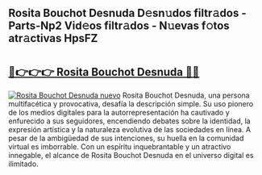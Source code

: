 ## Rosita Bouchot Desnuda D𝚎sn𝚞dos filtr𝚊dos - Parts-Np2 Vid𝚎os filtr𝚊dos - N𝚞evas f𝚘tos atr𝚊ctivas HpsFZ

# <h2><a href="http://mbb0z0.tromn.icu/?c=Rosita+Bouchot+Desnuda">🔗👉👉👉 Rosita Bouchot Desnuda 🔗🔗</a></h2>

[![Rosita Bouchot Desnuda nuevo](https://i.imgur.com/pEAQMta.gif)](http://mbb0z0.tromn.icu/?c=Rosita+Bouchot+Desnuda)
Rosita Bouchot Desnuda, una persona multifacética y provocativa, desafía la descripción simple. Su uso pionero de los medios digitales para la autorrepresentación ha cautivado y enfurecido a sus seguidores, encendiendo debates sobre la identidad, la expresión artística y la naturaleza evolutiva de las sociedades en línea. A pesar de la ambigüedad de sus intenciones, su huella en la comunidad virtual es imborrable. Con un espíritu inquebrantable y un atractivo innegable, el alcance de Rosita Bouchot Desnuda en el universo digital es ilimitado.
